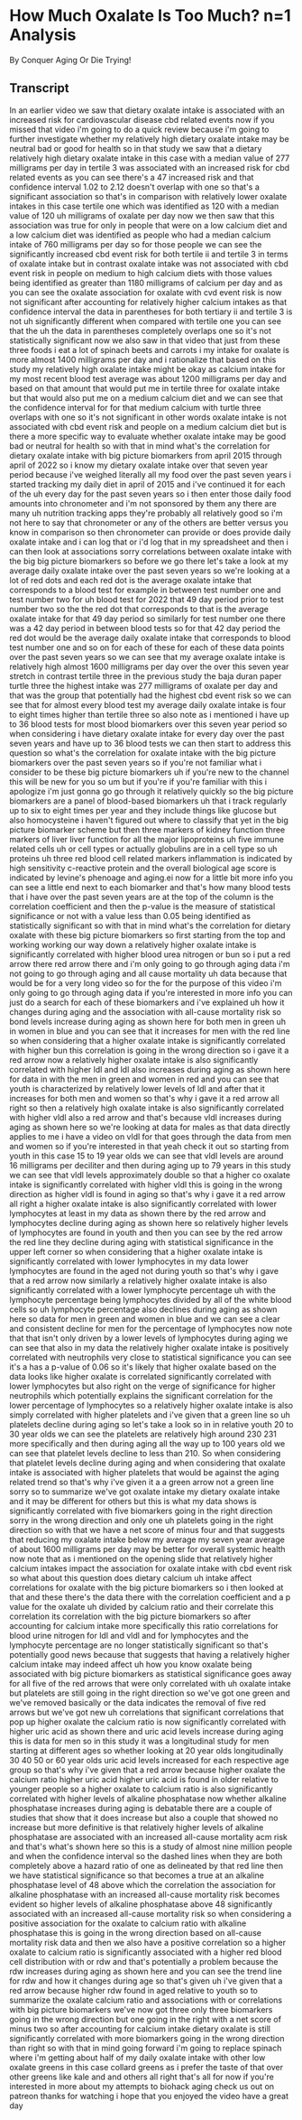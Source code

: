 # How Much Oxalate Is Too Much? n=1 Analysis

By Conquer Aging Or Die Trying! 


## Transcript

In an earlier video we saw that dietary oxalate intake is associated with an increased risk for cardiovascular disease cbd related events now if you missed that video i'm going to do a quick review because i'm going to further investigate whether my relatively high dietary oxalate intake may be neutral bad or good for health so in that study we saw that a dietary relatively high dietary oxalate intake in this case with a median value of 277 milligrams per day in tertile 3 was associated with an increased risk for cbd related events as you can see there's a 47 increased risk and that confidence interval 1.02 to 2.12 doesn't overlap with one so that's a significant association so that's in comparison with relatively lower oxalate intakes in this case tertile one which was identified as 120 with a median value of 120 uh milligrams of oxalate per day now we then saw that this association was true for only in people that were on a low calcium diet and a low calcium diet was identified as people who had a median calcium intake of 760 milligrams per day so for those people we can see the significantly increased cbd event risk for both tertile ii and tertile 3 in terms of oxalate intake but in contrast oxalate intake was not associated with cbd event risk in people on medium to high calcium diets with those values being identified as greater than 1180 milligrams of calcium per day and as you can see the oxalate association for oxalate with cvd event risk is now not significant after accounting for relatively higher calcium intakes as that confidence interval the data in parentheses for both tertiary ii and tertile 3 is not uh significantly different when compared with tertile one you can see that the uh the data in parentheses completely overlaps one so it's not statistically significant now we also saw in that video that just from these three foods i eat a lot of spinach beets and carrots i my intake for oxalate is more almost 1400 milligrams per day and i rationalize that based on this study my relatively high oxalate intake might be okay as calcium intake for my most recent blood test average was about 1200 milligrams per day and based on that amount that would put me in tertile three for oxalate intake but that would also put me on a medium calcium diet and we can see that the confidence interval for for that medium calcium with turtle three overlaps with one so it's not significant in other words oxalate intake is not associated with cbd event risk and people on a medium calcium diet but is there a more specific way to evaluate whether oxalate intake may be good bad or neutral for health so with that in mind what's the correlation for dietary oxalate intake with big picture biomarkers from april 2015 through april of 2022 so i know my dietary oxalate intake over that seven year period because i've weighed literally all my food over the past seven years i started tracking my daily diet in april of 2015 and i've continued it for each of the uh every day for the past seven years so i then enter those daily food amounts into chronometer and i'm not sponsored by them any there are many uh nutrition tracking apps they're probably all relatively good so i'm not here to say that chronometer or any of the others are better versus you know in comparison so then chronometer can provide or does provide daily oxalate intake and i can log that or i'd log that in my spreadsheet and then i can then look at associations sorry correlations between oxalate intake with the big big picture biomarkers so before we go there let's take a look at my average daily oxalate intake over the past seven years so we're looking at a lot of red dots and each red dot is the average oxalate intake that corresponds to a blood test for example in between test number one and test number two for uh blood test for 2022 that 49 day period prior to test number two so the the red dot that corresponds to that is the average oxalate intake for that 49 day period so similarly for test number one there was a 42 day period in between blood tests so for that 42 day period the red dot would be the average daily oxalate intake that corresponds to blood test number one and so on for each of these for each of these data points over the past seven years so we can see that my average oxalate intake is relatively high almost 1600 milligrams per day over the over this seven year stretch in contrast tertile three in the previous study the baja duran paper turtle three the highest intake was 277 milligrams of oxalate per day and that was the group that potentially had the highest cbd event risk so we can see that for almost every blood test my average daily oxalate intake is four to eight times higher than tertile three so also note as i mentioned i have up to 36 blood tests for most blood biomarkers over this seven year period so when considering i have dietary oxalate intake for every day over the past seven years and have up to 36 blood tests we can then start to address this question so what's the correlation for oxalate intake with the big picture biomarkers over the past seven years so if you're not familiar what i consider to be these big picture biomarkers uh if you're new to the channel this will be new for you so um but if you're if you're familiar with this i apologize i'm just gonna go go through it relatively quickly so the big picture biomarkers are a panel of blood-based biomarkers uh that i track regularly up to six to eight times per year and they include things like glucose but also homocysteine i haven't figured out where to classify that yet in the big picture biomarker scheme but then three markers of kidney function three markers of liver liver function for all the major lipoproteins uh five immune related cells uh or cell types or actually globulins are in a cell type so uh proteins uh three red blood cell related markers inflammation is indicated by high sensitivity c-reactive protein and the overall biological age score is indicated by levine's phenoage and aging.ei now for a little bit more info you can see a little end next to each biomarker and that's how many blood tests that i have over the past seven years are at the top of the column is the correlation coefficient and then the p-value is the measure of statistical significance or not with a value less than 0.05 being identified as statistically significant so with that in mind what's the correlation for dietary oxalate with these big picture biomarkers so first starting from the top and working working our way down a relatively higher oxalate intake is significantly correlated with higher blood urea nitrogen or bun so i put a red arrow there red arrow there and i'm only going to go through aging data i'm not going to go through aging and all cause mortality uh data because that would be for a very long video so for the for the purpose of this video i'm only going to go through aging data if you're interested in more info you can just do a search for each of these biomarkers and i've explained uh how it changes during aging and the association with all-cause mortality risk so bond levels increase during aging as shown here for both men in green uh in women in blue and you can see that it increases for men with the red line so when considering that a higher oxalate intake is significantly correlated with higher bun this correlation is going in the wrong direction so i gave it a red arrow now a relatively higher oxalate intake is also significantly correlated with higher ldl and ldl also increases during aging as shown here for data in with the men in green and women in red and you can see that youth is characterized by relatively lower levels of ldl and after that it increases for both men and women so that's why i gave it a red arrow all right so then a relatively high oxalate intake is also significantly correlated with higher vldl also a red arrow and that's because vldl increases during aging as shown here so we're looking at data for males as that data directly applies to me i have a video on vldl for that goes through the data from men and women so if you're interested in that yeah check it out so starting from youth in this case 15 to 19 year olds we can see that vldl levels are around 16 milligrams per deciliter and then during aging up to 79 years in this study we can see that vldl levels approximately double so that a higher co oxalate intake is significantly correlated with higher vldl this is going in the wrong direction as higher vldl is found in aging so that's why i gave it a red arrow all right a higher oxalate intake is also significantly correlated with lower lymphocytes at least in my data as shown there by the red arrow and lymphocytes decline during aging as shown here so relatively higher levels of lymphocytes are found in youth and then you can see by the red arrow the red line they decline during aging with statistical significance in the upper left corner so when considering that a higher oxalate intake is significantly correlated with lower lymphocytes in my data lower lymphocytes are found in the aged not during youth so that's why i gave that a red arrow now similarly a relatively higher oxalate intake is also significantly correlated with a lower lymphocyte percentage uh with the lymphocyte percentage being lymphocytes divided by all of the white blood cells so uh lymphocyte percentage also declines during aging as shown here so data for men in green and women in blue and we can see a clear and consistent decline for men for the percentage of lymphocytes now note that that isn't only driven by a lower levels of lymphocytes during aging we can see that also in my data the relatively higher oxalate intake is positively correlated with neutrophils very close to statistical significance you can see it's a has a p-value of 0.06 so it's likely that higher oxalate based on the data looks like higher oxalate is correlated significantly correlated with lower lymphocytes but also right on the verge of significance for higher neutrophils which potentially explains the significant correlation for the lower percentage of lymphocytes so a relatively higher oxalate intake is also simply correlated with higher platelets and i've given that a green line so uh platelets decline during aging so let's take a look so in in relative youth 20 to 30 year olds we can see the platelets are relatively high around 230 231 more specifically and then during aging all the way up to 100 years old we can see that platelet levels decline to less than 210. So when considering that platelet levels decline during aging and when considering that oxalate intake is associated with higher platelets that would be against the aging related trend so that's why i've given it a a green arrow not a green line sorry so to summarize we've got oxalate intake my dietary oxalate intake and it may be different for others but this is what my data shows is significantly correlated with five biomarkers going in the right direction sorry in the wrong direction and only one uh platelets going in the right direction so with that we have a net score of minus four and that suggests that reducing my oxalate intake below my average my seven year average of about 1600 milligrams per day may be better for overall systemic health now note that as i mentioned on the opening slide that relatively higher calcium intakes impact the association for oxalate intake with cbd event risk so what about this question does dietary calcium uh intake affect correlations for oxalate with the big picture biomarkers so i then looked at that and these there's the data there with the correlation coefficient and a p value for the oxalate uh divided by calcium ratio and their correlate this correlation its correlation with the big picture biomarkers so after accounting for calcium intake more specifically this ratio correlations for blood urine nitrogen for ldl and vldl and for lymphocytes and the lymphocyte percentage are no longer statistically significant so that's potentially good news because that suggests that having a relatively higher calcium intake may indeed affect uh how you know oxalate being associated with big picture biomarkers as statistical significance goes away for all five of the red arrows that were only correlated with uh oxalate intake but platelets are still going in the right direction so we've got one green and we've removed basically or the data indicates the removal of five red arrows but we've got new uh correlations that significant correlations that pop up higher oxalate the calcium ratio is now significantly correlated with higher uric acid as shown there and uric acid levels increase during aging this is data for men so in this study it was a longitudinal study for men starting at different ages so whether looking at 20 year olds longitudinally 30 40 50 or 60 year olds uric acid levels increased for each respective age group so that's why i've given that a red arrow because higher oxalate the calcium ratio higher uric acid higher uric acid is found in older relative to younger people so a higher oxalate to calcium ratio is also significantly correlated with higher levels of alkaline phosphatase now whether alkaline phosphatase increases during aging is debatable there are a couple of studies that show that it does increase but also a couple that showed no increase but more definitive is that relatively higher levels of alkaline phosphatase are associated with an increased all-cause mortality acm risk and that's what's shown here so this is a study of almost nine million people and when the confidence interval so the dashed lines when they are both completely above a hazard ratio of one as delineated by that red line then we have statistical significance so that becomes a true at an alkaline phosphatase level of 48 above which the correlation the association for alkaline phosphatase with an increased all-cause mortality risk becomes evident so higher levels of alkaline phosphatase above 48 significantly associated with an increased all-cause mortality risk so when considering a positive association for the oxalate to calcium ratio with alkaline phosphatase this is going in the wrong direction based on all-cause mortality risk data and then we also have a positive correlation so a higher oxalate to calcium ratio is significantly associated with a higher red blood cell distribution with or rdw and that's potentially a problem because the rdw increases during aging as shown here and you can see the trend line for rdw and how it changes during age so that's given uh i've given that a red arrow because higher rdw found in aged relative to youth so to summarize the oxalate calcium ratio and associations with or correlations with big picture biomarkers we've now got three only three biomarkers going in the wrong direction but one going in the right with a net score of minus two so after accounting for calcium intake dietary oxalate is still significantly correlated with more biomarkers going in the wrong direction than right so with that in mind going forward i'm going to replace spinach where i'm getting about half of my daily oxalate intake with other low oxalate greens in this case collard greens as i prefer the taste of that over other greens like kale and and others all right that's all for now if you're interested in more about my attempts to biohack aging check us out on patreon thanks for watching i hope that you enjoyed the video have a great day
